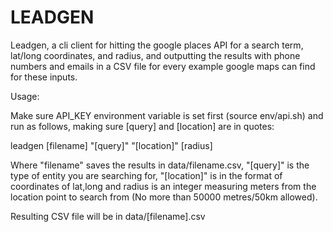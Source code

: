 # LEADGEN

Leadgen, a cli client for hitting the google places API for a search
term, lat/long coordinates, and radius, and outputting the results 
with phone numbers and emails in a CSV file for every example google 
maps can find for these inputs.

Usage:

Make sure API_KEY environment variable is set first (source env/api.sh)
and run as follows, making sure [query] and [location] are in quotes:

leadgen [filename] "[query]" "[location]" [radius]

Where "filename" saves the results in data/filename.csv, "[query]" is the 
type of entity you are searching for, "[location]" is in the format of 
coordinates of lat,long and radius is an integer measuring meters from 
the location point to search from (No more than 50000 metres/50km allowed).

Resulting CSV file will be in data/[filename].csv
